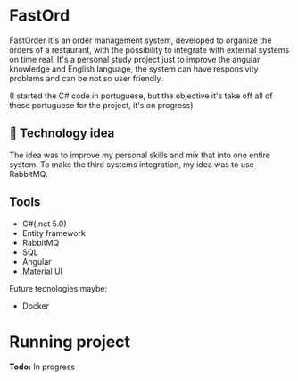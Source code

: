 # FastOrd
FastOrder it's an order management system, developed to organize the orders of a restaurant, with the possibility to
integrate with external systems on time real.
It's a personal study project just to improve the angular knowledge and English language, the system can have
responsivity problems and can be not so user friendly.

(I started the C# code in portuguese, but the objective it's take off all of these portuguese for the project, it's on progress)

## 🚀 Technology idea

The idea was to improve my personal skills and mix that into one entire system. 
To make the third systems integration, my idea was to use RabbitMQ.

<h2>Tools</h2>
<ul>
	<li>C#(.net 5.0)</li>
	<li>Entity framework</li>
	<li>RabbitMQ</li>
	<li>SQL</li>
	<li>Angular</li>
	<li>Material UI</li>
</ul>

Future tecnologies maybe:

- Docker

# Running project 

<b>Todo:</b> In progress

